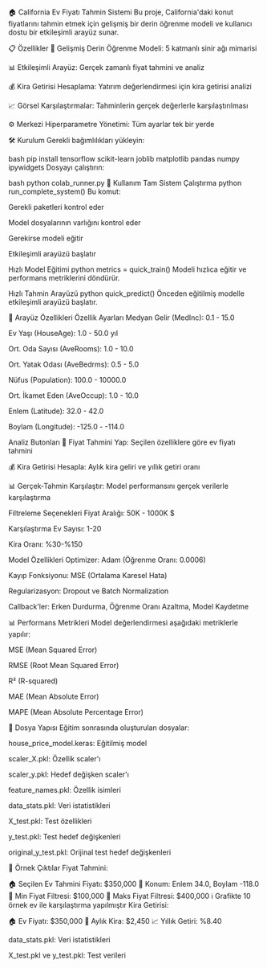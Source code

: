 🏠 California Ev Fiyatı Tahmin Sistemi
Bu proje, California'daki konut fiyatlarını tahmin etmek için gelişmiş bir derin öğrenme modeli ve kullanıcı dostu bir etkileşimli arayüz sunar.

📋 Özellikler
🧠 Gelişmiş Derin Öğrenme Modeli: 5 katmanlı sinir ağı mimarisi

📊 Etkileşimli Arayüz: Gerçek zamanlı fiyat tahmini ve analiz

💰 Kira Getirisi Hesaplama: Yatırım değerlendirmesi için kira getirisi analizi

📈 Görsel Karşılaştırmalar: Tahminlerin gerçek değerlerle karşılaştırılması

⚙️ Merkezi Hiperparametre Yönetimi: Tüm ayarlar tek bir yerde

🛠️ Kurulum
Gerekli bağımlılıkları yükleyin:

bash
pip install tensorflow scikit-learn joblib matplotlib pandas numpy ipywidgets
Dosyayı çalıştırın:

bash
python colab_runner.py
🚀 Kullanım
Tam Sistem Çalıştırma
python
run_complete_system()
Bu komut:

Gerekli paketleri kontrol eder

Model dosyalarının varlığını kontrol eder

Gerekirse modeli eğitir

Etkileşimli arayüzü başlatır

Hızlı Model Eğitimi
python
metrics = quick_train()
Modeli hızlıca eğitir ve performans metriklerini döndürür.

Hızlı Tahmin Arayüzü
python
quick_predict()
Önceden eğitilmiş modelle etkileşimli arayüzü başlatır.

🧩 Arayüz Özellikleri
Özellik Ayarları
Medyan Gelir (MedInc): 0.1 - 15.0

Ev Yaşı (HouseAge): 1.0 - 50.0 yıl

Ort. Oda Sayısı (AveRooms): 1.0 - 10.0

Ort. Yatak Odası (AveBedrms): 0.5 - 5.0

Nüfus (Population): 100.0 - 10000.0

Ort. İkamet Eden (AveOccup): 1.0 - 10.0

Enlem (Latitude): 32.0 - 42.0

Boylam (Longitude): -125.0 - -114.0

Analiz Butonları
🔮 Fiyat Tahmini Yap: Seçilen özelliklere göre ev fiyatı tahmini

💰 Kira Getirisi Hesapla: Aylık kira geliri ve yıllık getiri oranı

📊 Gerçek-Tahmin Karşılaştır: Model performansını gerçek verilerle karşılaştırma

Filtreleme Seçenekleri
Fiyat Aralığı: 50K - 1000K $

Karşılaştırma Ev Sayısı: 1-20

Kira Oranı: %30-%150

Model Özellikleri
Optimizer: Adam (Öğrenme Oranı: 0.0006)

Kayıp Fonksiyonu: MSE (Ortalama Karesel Hata)

Regularizasyon: Dropout ve Batch Normalization

Callback'ler: Erken Durdurma, Öğrenme Oranı Azaltma, Model Kaydetme

📊 Performans Metrikleri
Model değerlendirmesi aşağıdaki metriklerle yapılır:

MSE (Mean Squared Error)

RMSE (Root Mean Squared Error)

R² (R-squared)

MAE (Mean Absolute Error)

MAPE (Mean Absolute Percentage Error)

📂 Dosya Yapısı
Eğitim sonrasında oluşturulan dosyalar:

house_price_model.keras: Eğitilmiş model

scaler_X.pkl: Özellik scaler'ı

scaler_y.pkl: Hedef değişken scaler'ı

feature_names.pkl: Özellik isimleri

data_stats.pkl: Veri istatistikleri

X_test.pkl: Test özellikleri

y_test.pkl: Test hedef değişkenleri

original_y_test.pkl: Orijinal test hedef değişkenleri

🌟 Örnek Çıktılar
Fiyat Tahmini:

🏠 Seçilen Ev Tahmini Fiyatı: $350,000
📍 Konum: Enlem 34.0, Boylam -118.0
🔻 Min Fiyat Filtresi: $100,000
🔺 Maks Fiyat Filtresi: $400,000
ℹ️ Grafikte 10 örnek ev ile karşılaştırma yapılmıştır
Kira Getirisi:

🏠 Ev Fiyatı: $350,000
🏡 Aylık Kira: $2,450
📈 Yıllık Getiri: %8.40

data_stats.pkl: Veri istatistikleri

X_test.pkl ve y_test.pkl: Test verileri

